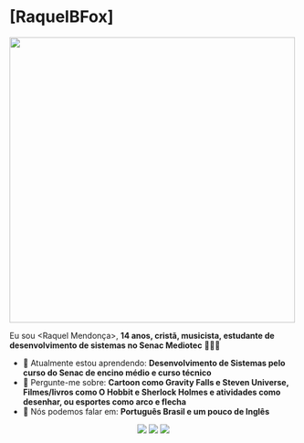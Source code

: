 # [RaquelBFox] 
<img src="https://media1.tenor.com/m/zKFmUDxsLnsAAAAC/coffee-cat.gif" width="500px">

Eu sou <Raquel Mendonça>, <strong>14 anos, cristã, musicista, estudante de desenvolvimento de sistemas no Senac Mediotec</strong> 👨🏻‍💻 

- 🚀 Atualmente estou aprendendo: <strong>Desenvolvimento de Sistemas pelo curso do Senac de encino médio e curso técnico</strong> 
- 💬 Pergunte-me sobre: <strong>Cartoon como Gravity Falls e Steven Universe, Filmes/livros como O Hobbit e Sherlock Holmes e atividades como desenhar, ou esportes como arco e flecha</strong>
- 📣 Nós podemos falar em: <strong>Português Brasil e um pouco de Inglês</strong>

<div align="center">

  <a href="#" alt="Gmail">
    <img src="https://img.shields.io/badge/-Gmail-FF0000?style=flat-square&labelColor=FF0000&logo=gmail&logoColor=white&link=LINK-DO-SEU-EMAIL"/></a>

  <a href="#" alt="Linkedin">
    <img src="https://img.shields.io/badge/-Linkedin-0e76a8?style=flat-square&logo=Linkedin&logoColor=white&link=LINK-DO-SEU-LINKEDIN" /></a>

  <a href="#" alt="Instagram">
    <img src="https://img.shields.io/badge/-Instagram-DF0174?style=flat-square&labelColor=DF0174&logo=instagram&logoColor=white&link=LINK-DO-SEU-INSTAGRAM"/></a>

</div>
